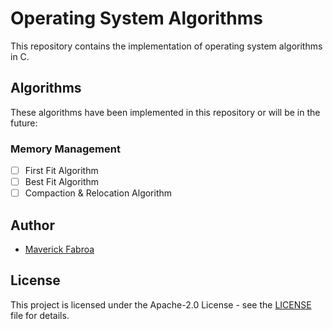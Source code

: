 # Operating System Algorithms

This repository contains the implementation of operating system algorithms in C.

## Algorithms

These algorithms have been implemented in this repository or will be in the future:

### Memory Management

- [ ] First Fit Algorithm
- [ ] Best Fit Algorithm
- [ ] Compaction & Relocation Algorithm

## Author

- [Maverick Fabroa](https://github.com/mavyfaby)

## License

This project is licensed under the Apache-2.0 License - see the [LICENSE](LICENSE) file for details.